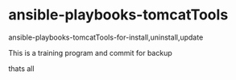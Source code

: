 # ansible-playbooks-tomcatTools
ansible-playbooks-tomcatTools-for-install,uninstall,update

This is a training program and commit for backup

thats all
